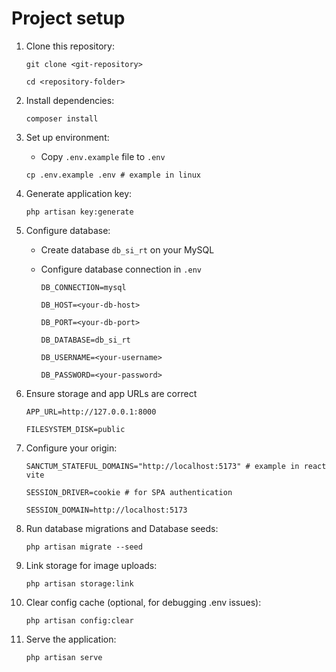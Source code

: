 # Project setup

1. Clone this repository:


    `git clone <git-repository>`

    `cd <repository-folder>`


2. Install dependencies:


    `composer install`

3. Set up environment:

   - Copy `.env.example` file to `.env`


    `cp .env.example .env # example in linux`


4. Generate application key:


    `php artisan key:generate`

5. Configure database:
    
   - Create database `db_si_rt` on your MySQL

    - Configure database connection in `.env` 


       `DB_CONNECTION=mysql`
      
       `DB_HOST=<your-db-host>`
       
       `DB_PORT=<your-db-port>`
       
       `DB_DATABASE=db_si_rt`
      
       `DB_USERNAME=<your-username>`
       
       `DB_PASSWORD=<your-password>`

6. Ensure storage and app URLs are correct


    `APP_URL=http://127.0.0.1:8000`
   
    `FILESYSTEM_DISK=public`

7. Configure your origin:


    `SANCTUM_STATEFUL_DOMAINS="http://localhost:5173" # example in react vite`

    `SESSION_DRIVER=cookie # for SPA authentication`

    `SESSION_DOMAIN=http://localhost:5173`

8. Run database migrations and Database seeds:


    `php artisan migrate --seed`

9. Link storage for image uploads:


    `php artisan storage:link`

10. Clear config cache (optional, for debugging .env issues):


    `php artisan config:clear`

11. Serve the application:


    `php artisan serve`

